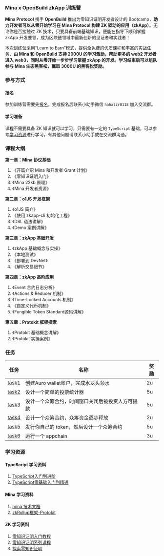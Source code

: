 ### Mina x OpenBuild zkApp 训练营

**Mina Protocol** 携手 **OpenBuild** 推出为零知识证明开发者设计的 Bootcamp，**助力开发者可以从零开始学习在 Mina Protocol 构建 ZK 驱动的应用（zkApp）**。无论你是否接触过 ZK 技术，只要具备前端基础知识，便能在指导下顺利掌握 zkApp 开发要领，成为区块链领域中最新创新的见证者和实践者！

本次训练营采用“Learn to Earn”模式，提供全免费的优质课程和丰富的实战任务，**由 Mina 和 OpenBuild 支持 2000U 的学习激励，帮助更多的 web2 开发者进入 web3，同时从零开始一步步学习掌握 zkApp 的开发。学习结束后可以组队参与 Mina 生态黑客松，赢取 3000U 的黑客松奖励。**


### 参与方式

#### 报名

参加训练营需要先[报名](https://openbuild.xyz/learn/challenges/2051400317)，完成报名后联系小助手微信 `hahalzr0118` 加入交流群。


#### 学习准备

课程不需要具备 ZK 知识就可以学习，只需要有一定的 `TypeScript` 基础，可以参考[学习资源](#学习资源)进行学习，有其他问题请联系小助手或在交流群沟通。


### 课程大纲

**第一章：Mina 协议基础**
1. 《开篇介绍 Mina 和开发者 Grant 计划》
2. 《零知识证明入门》
3. 《Mina 22kb 原理》
4. 《Mina 开发者资源》

**第二章：o1JS 开发框架**
1. 《o1JS 简介》
2. 《使用 zkapp-cli 初始化工程》
3. 《DSL 语法讲解》
4. 《Demo 案例讲解》

**第三章：zkApp 基础开发**
1. 《zkApp 基础概念与实操》
2. 《本地测试》
3. 《部署到 DevNet》
4. 《解析交易细节》

**第四章：zkApp 高阶应用**
1. 《Event 合约日志分析》
2. 《Actions & Reducer 机制》
3. 《Time-Locked Accounts 机制》
4. 《自定义代币机制》
5. 《Fungible Token Standard源码讲解》


**第五章：Protokit 框架探索**
1. 《Protokit 基础概念讲解》
2. 《Protokit 实操案例》


### 任务

| 任务 | 名称 | 奖励 |
|-------|-------|-------|
| [task1](./task/task1.md) | 创建Auro wallet账户，完成水龙头领水 | 2u |
| [task2](./task/task2.md) | 设计一个简单的投票统计器 | 5u |
| [task3](./task/task3.md) | 设计一个众筹合约，时间窗口关闭后被投资人方可提款 | 5u |
| [task4](./task/task4.md) | 设计一个众筹合约，众筹资金逐步释放 | 2u |
| [task5](./task/task5.md) | 发行你自己的 token，然后设计一个众筹合约 | 5u |
| [task6](./task/task6.md) | 运行一个 appchain | 3u |


### 学习资源

#### TypeScript 学习资料

1. [TypeScript入门到进阶](https://github.com/mqyqingfeng/learn-typescript)
2. [TypeScript零基础入门到精通](https://www.bilibili.com/video/BV1PuDfY6EB7)

#### Mina 学习资料

1. [mina 技术文档](https://docs.minaprotocol.com/)
2. [zkRollup框架-Protokit](https://protokit.dev/docs/what-is-protokit)

#### ZK 学习资料

1. [零知识证明入门教程](https://github.com/WTFAcademy/WTF-zk)
2. [零知识证明系列课程](https://zkshanghai.xyz/syllabus.html)
3. [探索零知识证明](https://github.com/sec-bit/learning-zkp/tree/master)
